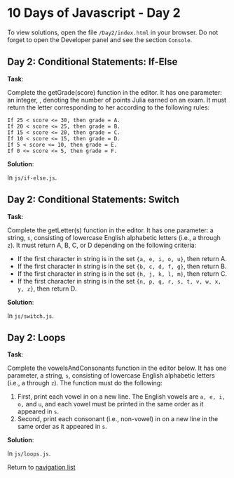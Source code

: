 # 10 Days of Javascript - Day 2

To view solutions, open the file `/Day2/index.html` in your browser.
Do not forget to open the Developer panel and see the section `Console`.

## Day 2: Conditional Statements: If-Else

**Task**:

Complete the getGrade(score) function in the editor. It has one parameter: an integer, , denoting the number of points Julia earned on an exam. It must return the letter corresponding to her according to the following rules:

    If 25 < score <= 30, then grade = A.
    If 20 < score <= 25, then grade = B.
    If 15 < score <= 20, then grade = C.
    If 10 < score <= 15, then grade = D.
    If 5 < score <= 10, then grade = E.
    If 0 <= score <= 5, then grade = F.

**Solution**:

In `js/if-else.js`.

## Day 2: Conditional Statements: Switch

**Task**:

Complete the getLetter(s) function in the editor. It has one parameter: a string, `s`, consisting of lowercase 
English alphabetic letters (i.e., a through `z`). It must return A, B, C, or D depending on the following criteria:

* If the first character in string is in the set `{a, e, i, o, u}`, then return A.
* If the first character in string is in the set `{b, c, d, f, g}`, then return B.
* If the first character in string is in the set `{h, j, k, l, m}`, then return C.
* If the first character in string is in the set `{n, p, q, r, s, t, v, w, x, y, z}`, then return D.

**Solution**:

In `js/switch.js`.

## Day 2: Loops

**Task**:

Complete the vowelsAndConsonants function in the editor below. It has one parameter, a string, `s`, consisting
of lowercase English alphabetic letters (i.e., a through `z`). The function must do the following:

1. First, print each vowel in on a new line. The English vowels are `a, e, i, o,` and `u`, and each vowel must be 
printed in the same order as it appeared in `s`.
2. Second, print each consonant (i.e., non-vowel) in on a new line in the same order as it appeared in `s`.

**Solution**:

In `js/loops.js`.

Return to [navigation list](/README.md "navigation list")